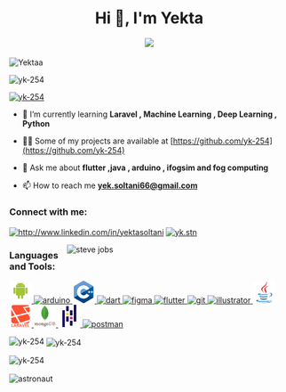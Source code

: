 <h1 align="center">Hi 👋, I'm Yekta</h1>
<p align="center">
  <a href="https://github.com/DenverCoder1/readme-typing-svg"><img src="https://readme-typing-svg.herokuapp.com?color=e876c1&center=true&lines=A+passionate+flutter+Developer+:);&center=true&width=380&height=45"></a>
</p>

<img align="center" alt="Yektaa" width = "400" src ="https://mir-s3-cdn-cf.behance.net/project_modules/disp/601014116770475.6068beff4640a.gif">

<p align="left"> <img src="https://komarev.com/ghpvc/?username=yk-254&label=Profile%20views&color=0e75b6&style=flat" alt="yk-254" /> </p>

<p align="left"> <a href="https://github.com/ryo-ma/github-profile-trophy"><img src="https://github-profile-trophy.vercel.app/?username=yk-254" alt="yk-254" /></a> </p>

- 🌱 I’m currently learning **Laravel , Machine Learning , Deep Learning , Python**

- 👨‍💻 Some of my projects are available at [https://github.com/yk-254](https://github.com/yk-254)

- 💬 Ask me about **flutter ,java , arduino , ifogsim and fog computing**

- 📫 How to reach me **yek.soltani66@gmail.com**


<h3 align="left">Connect with me:</h3>
<p align="left">
<a href="https://linkedin.com/in/http://www.linkedin.com/in/yektasoltani" target="blank"><img align="center" src="https://raw.githubusercontent.com/rahuldkjain/github-profile-readme-generator/master/src/images/icons/Social/linked-in-alt.svg" alt="http://www.linkedin.com/in/yektasoltani" height="30" width="40" /></a>
<a href="https://stackoverflow.com/users/yk.stn" target="blank"><img align="center" src="https://raw.githubusercontent.com/rahuldkjain/github-profile-readme-generator/master/src/images/icons/Social/stack-overflow.svg" alt="yk.stn" height="30" width="40" /></a>
</p>

<img align="right" alt="steve jobs" width = "400" src ="https://images.squarespace-cdn.com/content/v1/56248406e4b013a54e94db6c/1460267451278-HXLJOQE07XUONIRF7PW8/Steve_Jobs_social_comp.gif?format=1500w">

<h3 align="left">Languages and Tools:</h3>
<p align="left"> <a href="https://developer.android.com" target="_blank" rel="noreferrer"> <img src="https://raw.githubusercontent.com/devicons/devicon/master/icons/android/android-original-wordmark.svg" alt="android" width="40" height="40"/> </a> <a href="https://www.arduino.cc/" target="_blank" rel="noreferrer"> <img src="https://cdn.worldvectorlogo.com/logos/arduino-1.svg" alt="arduino" width="40" height="40"/> </a> <a href="https://www.w3schools.com/cpp/" target="_blank" rel="noreferrer"> <img src="https://raw.githubusercontent.com/devicons/devicon/master/icons/cplusplus/cplusplus-original.svg" alt="cplusplus" width="40" height="40"/> </a> <a href="https://dart.dev" target="_blank" rel="noreferrer"> <img src="https://www.vectorlogo.zone/logos/dartlang/dartlang-icon.svg" alt="dart" width="40" height="40"/> </a> <a href="https://www.figma.com/" target="_blank" rel="noreferrer"> <img src="https://www.vectorlogo.zone/logos/figma/figma-icon.svg" alt="figma" width="40" height="40"/> </a> <a href="https://flutter.dev" target="_blank" rel="noreferrer"> <img src="https://www.vectorlogo.zone/logos/flutterio/flutterio-icon.svg" alt="flutter" width="40" height="40"/> </a> <a href="https://git-scm.com/" target="_blank" rel="noreferrer"> <img src="https://www.vectorlogo.zone/logos/git-scm/git-scm-icon.svg" alt="git" width="40" height="40"/> </a> <a href="https://www.adobe.com/in/products/illustrator.html" target="_blank" rel="noreferrer"> <img src="https://www.vectorlogo.zone/logos/adobe_illustrator/adobe_illustrator-icon.svg" alt="illustrator" width="40" height="40"/> </a> <a href="https://www.java.com" target="_blank" rel="noreferrer"> <img src="https://raw.githubusercontent.com/devicons/devicon/master/icons/java/java-original.svg" alt="java" width="40" height="40"/> </a> <a href="https://laravel.com/" target="_blank" rel="noreferrer"> <img src="https://raw.githubusercontent.com/devicons/devicon/master/icons/laravel/laravel-plain-wordmark.svg" alt="laravel" width="40" height="40"/> </a> <a href="https://www.mongodb.com/" target="_blank" rel="noreferrer"> <img src="https://raw.githubusercontent.com/devicons/devicon/master/icons/mongodb/mongodb-original-wordmark.svg" alt="mongodb" width="40" height="40"/> </a> <a href="https://pandas.pydata.org/" target="_blank" rel="noreferrer"> <img src="https://raw.githubusercontent.com/devicons/devicon/2ae2a900d2f041da66e950e4d48052658d850630/icons/pandas/pandas-original.svg" alt="pandas" width="40" height="40"/> </a> <a href="https://postman.com" target="_blank" rel="noreferrer"> <img src="https://www.vectorlogo.zone/logos/getpostman/getpostman-icon.svg" alt="postman" width="40" height="40"/> </a> </p>

<p><img align="left" src="https://github-readme-stats.vercel.app/api/top-langs?username=yk-254&show_icons=true&locale=en&layout=compact&theme=nightowl&hide_border=true" alt="yk-254" /></p>

<p>&nbsp;<img align="center" src="https://github-readme-stats.vercel.app/api?username=yk-254&show_icons=true&locale=en&theme=nightowl&hide_border=true" alt="yk-254" /></p>

<p><img align="center" src="https://github-readme-streak-stats.herokuapp.com/?user=yk-254&theme=nightowl&hide_border=true" alt="yk-254" /></p>

<img align="center" alt="astronaut" width = "400" src ="https://68.media.tumblr.com/8eccd6f524464133624ca5e6278eed35/tumblr_olofpvO9651uc1snro1_500.gif">
